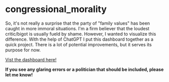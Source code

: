 # congressional_morality
So, it's not really a surprise that the party of "family values" has been caught in more immoral situations. I'm a firm believer that the loudest critic/bigot is usually fueld by shame. However, I wanted to visualize this difference. With the help of ChatGPT I put this dashboard together as a quick project. There is a lot of potential improvements, but it serves its purpose for now. 

[Vist the dashboard here!](https://curiotiks.github.io/congressional_morality/)

**If you see any glaring errors or a politician that should be included, please let me know!**
